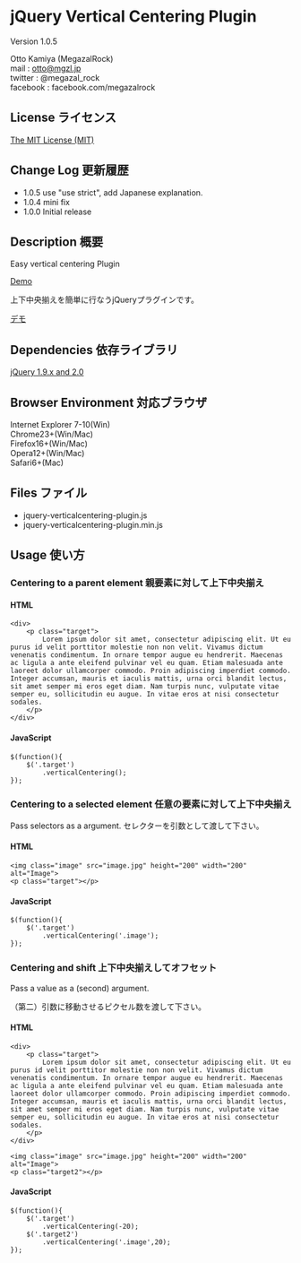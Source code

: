 # jQuery Vertical Centering Plugin
Version 1.0.5

Otto Kamiya (MegazalRock)  
mail : otto@mgzl.jp  
twitter : @megazal_rock  
facebook : facebook.com/megazalrock

## License ライセンス
[The MIT License (MIT)](https://github.com/megazalrock/jquery-verticalcentering-plugin/blob/master/LICENSE.txt)

## Change Log 更新履歴
* 1.0.5 use "use strict", add Japanese explanation.
* 1.0.4 mini fix
* 1.0.0	Initial release

## Description 概要
Easy vertical centering Plugin

[Demo](http://mgzl.jp/jvc-demo/)

上下中央揃えを簡単に行なうjQueryプラグインです。

[デモ](http://mgzl.jp/jvc-demo/)

## Dependencies 依存ライブラリ
[jQuery 1.9.x and 2.0](http://jquery.com/)

## Browser Environment 対応ブラウザ
Internet Explorer 7-10(Win)  
Chrome23+(Win/Mac)  
Firefox16+(Win/Mac)  
Opera12+(Win/Mac)  
Safari6+(Mac)

## Files ファイル
*	jquery-verticalcentering-plugin.js
*	jquery-verticalcentering-plugin.min.js

## Usage 使い方

### Centering to a parent element 親要素に対して上下中央揃え	

#### HTML

	<div>
		<p class="target">
			Lorem ipsum dolor sit amet, consectetur adipiscing elit. Ut eu purus id velit porttitor molestie non non velit. Vivamus dictum venenatis condimentum. In ornare tempor augue eu hendrerit. Maecenas ac ligula a ante eleifend pulvinar vel eu quam. Etiam malesuada ante laoreet dolor ullamcorper commodo. Proin adipiscing imperdiet commodo. Integer accumsan, mauris et iaculis mattis, urna orci blandit lectus, sit amet semper mi eros eget diam. Nam turpis nunc, vulputate vitae semper eu, sollicitudin eu augue. In vitae eros at nisi consectetur sodales.
		</p>
	</div>

#### JavaScript

	$(function(){
		$('.target')
			.verticalCentering();
	});

### Centering to a selected element 任意の要素に対して上下中央揃え

Pass selectors as a argument.
セレクターを引数として渡して下さい。

#### HTML

	<img class="image" src="image.jpg" height="200" width="200" alt="Image">
	<p class="target"></p>

#### JavaScript

	$(function(){
		$('.target')
			.verticalCentering('.image');
	});

### Centering and shift 上下中央揃えしてオフセット

Pass a value as a (second) argument.

（第二）引数に移動させるピクセル数を渡して下さい。

#### HTML

	<div>
		<p class="target">
			Lorem ipsum dolor sit amet, consectetur adipiscing elit. Ut eu purus id velit porttitor molestie non non velit. Vivamus dictum venenatis condimentum. In ornare tempor augue eu hendrerit. Maecenas ac ligula a ante eleifend pulvinar vel eu quam. Etiam malesuada ante laoreet dolor ullamcorper commodo. Proin adipiscing imperdiet commodo. Integer accumsan, mauris et iaculis mattis, urna orci blandit lectus, sit amet semper mi eros eget diam. Nam turpis nunc, vulputate vitae semper eu, sollicitudin eu augue. In vitae eros at nisi consectetur sodales.
		</p>
	</div>

	<img class="image" src="image.jpg" height="200" width="200" alt="Image">
	<p class="target2"></p>

#### JavaScript

	$(function(){
		$('.target')
			.verticalCentering(-20);
		$('.target2')
			.verticalCentering('.image',20);
	});
